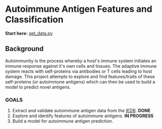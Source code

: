 # Autoimmune Antigen Features and Classification

**Start here:** [get_data.py](get_data.py)


## Background

Autoimmunity is the process whereby a host's immune system initiates 
an immune response against it's own cells and tissues. The adaptive
immune system reacts with self-proteins via antibodies or T cells 
leading to host damage. This project attempts to explore and find
features/traits of these self-proteins (or autoimmune antigens) which
can then be used to build a model to predict novel antigens.

### GOALS
1. Extract and validate autoimmune antigen data from the [IEDB](https://www.iedb.org/). **DONE**
2. Explore and identify features of autoimmune antigens. **IN PROGRESS**
3. Build a model for autoimmune antigen prediction.
